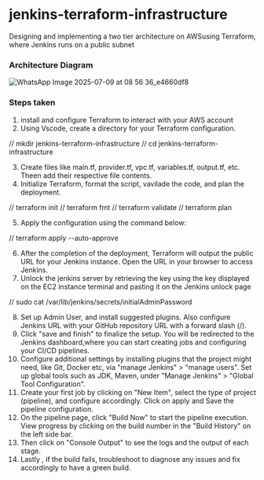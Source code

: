 # jenkins-terraform-infrastructure
Designing and implementing a two tier architecture on AWSusing Terraform, where Jenkins runs on a public subnet

### Architecture Diagram

![WhatsApp Image 2025-07-09 at 08 56 36_e4660df8](https://github.com/user-attachments/assets/5e520703-0632-433f-bf8a-a954c5e9f8d8)

### Steps taken

1. install and configure Terraform to interact with your AWS account
2. Using Vscode, create a directory for your Terraform configuration.

// mkdir jenkins-terraform-infrastructure
// cd jenkins-terraform-infrastructure
 
3. Create files like main.tf, provider.tf, vpc.tf, variables.tf, output.tf, etc. Theen add their respective file contents.
4. Initialize Terraform, format the script, vavilade the code, and plan the deployment.

// terraform init
// terraform fmt
// terraform validate
// terraform plan

5. Apply the configuration using the command below:

// terraform apply --auto-approve

6. After the completion of the deployment, Terraform will output the public URL for your Jenkins instance. Open the URL in your browser to access Jenkins.
7. Unlock the jenkins server by retrieving the key using the key displayed on the EC2 instance terminal and pasting it on the Jenkins unlock page

// sudo cat /var/lib/jenkins/secrets/initialAdminPassword

8. Set up Admin User, and install suggested plugins. Also configure Jenkins URL with your GitHub repository URL with a forward slash (/).
9. Click "save and finish" to finalize the setup. You will be redirected to the Jenkins dashboard,where you can start creating jobs and configuring your CI/CD pipelines.
10. Configure additional settings by installing plugins that the project might need, like Git, Docker etc, via "manage Jenkins" > "manage users". Set up global tools such as JDK, Maven, under "Manage Jenkins" > "Global Tool Configuration".
11. Create your first job by clicking on "New Item", select the type of project (pipeline), and configure accordingly. Click on apply and Save the pipeline configuration.
12. On the pipeline page, click "Build Now" to start the pipeline execution. View progress by clicking on the build number in the "Build History" on the left side bar.
13. Then click on "Console Output" to see the logs and the output of each stage.
14. Lastly , if the build fails, troubleshoot to diagnose any issues and fix accordingly to have a green build.
